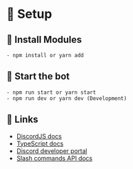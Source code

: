 # 🔖 Setup

## 🛒 Install Modules
```
- npm install or yarn add
```

## 🚀 Start the bot
```
- npm run start or yarn start
- npm run dev or yarn dev (Development)
```

## 🔗 Links
- [DiscordJS docs](https://discord.js.org/#/)
- [TypeScript docs](https://www.typescriptlang.org/docs/)
- [Discord developer portal](https://discord.com/developers/docs/intro)
- [Slash commands API docs](https://discord.com/developers/docs/interactions/slash-commands)
